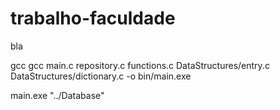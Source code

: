 # trabalho-faculdade
bla

gcc gcc main.c repository.c functions.c DataStructures/entry.c DataStructures/dictionary.c -o bin/main.exe

main.exe "../Database"
